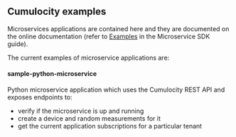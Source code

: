 Cumulocity examples
---------------

Microservices applications are contained here and they are documented on the online documentation (refer to [Examples](https://cumulocity.com/guides/microservice-sdk/http/) in the Microservice SDK guide).

The current examples of microservice applications are:

#### sample-python-microservice

Python microservice application which uses the Cumulocity REST API and exposes endpoints to:

- verify if the microservice is up and running
- create a device and random measurements for it
- get the current application subscriptions for a particular tenant
